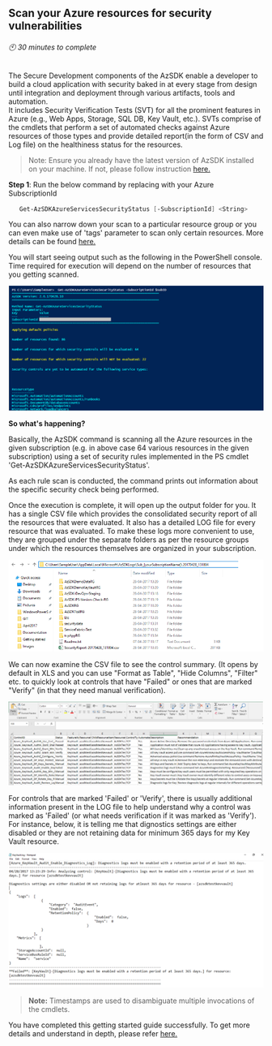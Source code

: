 ## Scan your Azure resources for security vulnerabilities
###### :clock10: 30 minutes to complete
The Secure Development components of the AzSDK enable a developer to build a cloud application with security baked in at every stage from design until integration and deployment through various artifacts, tools and automation.  
It includes Security Verification Tests (SVT) for all the prominent features in Azure (e.g., Web Apps, Storage, SQL DB, Key Vault, etc.). SVTs comprise of the cmdlets that perform a set of automated checks against Azure resources of those types and provide detailed report(in the form of CSV and Log file) on the healthiness status for the resources.

> Note: Ensure you already have the latest version of AzSDK installed on your machine. If not, please follow instruction [here.](../00a-Setup/Readme.md)  

**Step 1**: Run the below command by replacing with your Azure SubscriptionId  
```PowerShell
   Get-AzSDKAzureServicesSecurityStatus [-SubscriptionId] <String>
```
You can also narrow down your scan to a particular resource group or you can even make use of 'tags' parameter to scan only certain resources. More details can be found [here.](../02-Secure-Development/Secure_Development_userguide.md#how-do-i-check-for-specific-resource-groups-or-tagged-resources-only)  

You will start seeing output such as the following in the PowerShell console. Time required for execution will depend on the number of resources that you getting scanned.    

![00_AzSDK_ServicesSecurity_Status](../Images/00_AzSDK_ServicesSecurity_Status.png)  

**So what's happening?** 

Basically, the AzSDK command is scanning all the Azure resources in the given subscription (e.g. in above case 64 various resources in the given subscription) using a set of security rules implemented in the PS cmdlet 'Get-AzSDKAzureServicesSecurityStatus'. 

As each rule scan is conducted, the command prints out information about the specific security check being performed. 

Once the execution is complete, it will open up the output folder for you. It has a single CSV file which provides the consolidated security report of all the resources that were evaluated. It also has a detailed LOG file for every resource that was evaluated. To make these logs more convenient to use, they are grouped under the separate folders as per the resource groups under which the resources themselves are organized in your subscription. 

![00_AzSDK_ServiceSecurity_OP_Folder](../Images/00_AzSDK_ServiceSecurity_OP_Folder.png)  

We can now examine the CSV file to see the control summary. (It opens by default in XLS and you can use "Format as Table", "Hide Columns", "Filter" etc. to quickly look at controls that have "Failed" or ones that are marked "Verify" (in that they need manual verification).  

![00_AzSDK_Service_Status_OP_CSV](../Images/00_AzSDK_Service_Status_OP_CSV.PNG)  

For controls that are marked 'Failed' or 'Verify', there is usually additional information present in the LOG file to help understand why a control was marked as 'Failed' (or what needs verification if it was marked as 'Verify'). For instance, below, it is telling me that dignostics settings are either disabled or they are not retaining data for minimum 365 days for my Key Vault resource.

![00_AzSDK_ServicesSecurity_Status__OP_Log](../Images/00_AzSDK_ServicesSecurity_Status_OP_Log.png)  

> **Note:** Timestamps are used to disambiguate multiple invocations of the cmdlets.  

You have completed this getting started guide successfully. To get more details and understand in depth, please refer [here.](../02-Secure-Development/Secure_Development_userguide.md)
